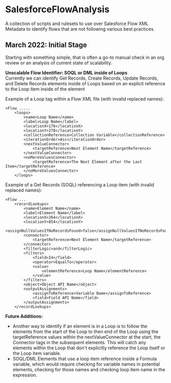 # SalesforceFlowAnalysis
A collection of scripts and rulesets to use over Salesforce Flow XML Metadata to identify flows that are not following various best practices.

## March 2022: Initial Stage ##  
Starting with something simple, that is often a go-to manual check in an org review or an analysis of current state of scalability. 

**Unscalable Flow Identifier: SOQL or DML inside of Loops**  
Currently we can identify Get Records, Create Records, Update Records, and Delete Records elements inside of Loops based on an explicit reference to the Loop item inside of the element

Example of a Loop tag within a Flow XML file (with invalid replaced names):
```
<Flow .....
    <loops>
        <name>Loop Name</name>
        <label>Loop Name</label>
        <locationX>176</locationX>
        <locationY>278</locationY>
        <collectionReference>Collection Variable</collectionReference>
        <iterationOrder>Asc</iterationOrder>
        <nextValueConnector>
            <targetReference>Next Element Name</targetReference>
        </nextValueConnector>
        <noMoreValuesConnector>
            <targetReference>The Next Element after the Last Item</targetReference>
        </noMoreValuesConnector>
    </loops>
```

Example of a Get Records (SOQL) referencing a Loop item (with invalid replaced names):
```
<Flow ...    
    <recordLookups>
        <name>Element Name</name>
        <label>Element Name</label>
        <locationX>264</locationX>
        <locationY>854</locationY>
        <assignNullValuesIfNoRecordsFound>false</assignNullValuesIfNoRecordsFound>
        <connector>
            <targetReference>Next Element Name</targetReference>
        </connector>
        <filterLogic>and</filterLogic>
        <filters>
            <field>Id</field>
            <operator>EqualTo</operator>
            <value>
                <elementReference>Loop Name</elementReference>
            </value>
        </filters>
        <object>Object API Name</object>
        <outputAssignments>
            <assignToReference>Variable Name</assignToReference>
            <field>Field API Name</field>
        </outputAssignments>
    </recordLookups>
```

**Future Additions:**  
- Another way to identify if an element is in a Loop is to follow the elements from the start of the Loop to then end of the Loop using the targetReference values within the nextValueConnector at the start, the Connector tags in the subsequent elements. This will catch any elements within the Loop that don't explicitly reference the Loop itself or the Loop item variable.  
- SOQL/DML Elements that use a loop item reference inside a Formula variable, which would require checking for variable names in potential elements, checking <formulas> for those names and checking loop item name in the expression.
